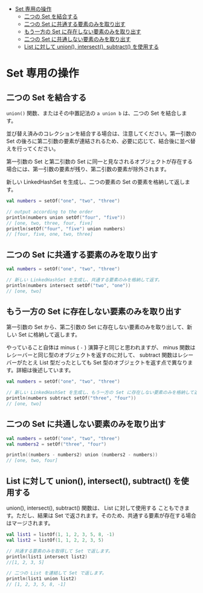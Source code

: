 - [Set 専用の操作](#set-専用の操作)
  - [二つの Set を結合する](#二つの-set-を結合する)
  - [二つの Set に共通する要素のみを取り出す](#二つの-set-に共通する要素のみを取り出す)
  - [もう一方の Set に存在しない要素のみを取り出す](#もう一方の-set-に存在しない要素のみを取り出す)
  - [二つの Set に共通しない要素のみを取り出す](#二つの-set-に共通しない要素のみを取り出す)
  - [List に対して union(), intersect(), subtract() を使用する](#list-に対して-union-intersect-subtract-を使用する)


# Set 専用の操作

## 二つの Set を結合する

`union()` 関数、またはその中置記法の `a union b` は、二つの Set を結合します。

並び替え済みのコレクションを結合する場合は、注意してください。第一引数の Set の後ろに第二引数の要素が連結されるため、必要に応じて、結合後に並べ替えを行ってください。

第一引数の Set と第二引数の Set に同一と見なされるオブジェクトが存在する場合には、第一引数の要素が残り、第二引数の要素が除外されます。

新しい LinkedHashSet を生成し、二つの要素の Set の要素を格納して返します。

```kotlin
val numbers = setOf("one", "two", "three")

// output according to the order
println(numbers union setOf("four", "five"))
// [one, two, three, four, five]
println(setOf("four", "five") union numbers)
// [four, five, one, two, three]
```


## 二つの Set に共通する要素のみを取り出す

```kotlin
val numbers = setOf("one", "two", "three")

// 新しい LinkedHashSet を生成し、共通する要素のみを格納して返す。
println(numbers intersect setOf("two", "one"))
// [one, two]
```


## もう一方の Set に存在しない要素のみを取り出す

第一引数の Set から、第二引数の Set に存在しない要素のみを取り出して、新しい Set に格納して返します。

やっていること自体は minus ( `-` ) 演算子と同じと思われますが、 minus 関数はレシーバーと同じ型のオブジェクトを返すのに対して、 subtract 関数はレシーバーがたとえ List 型だったとしても Set 型のオブジェクトを返す点で異なります。詳細は後述しています。

```kotlin
val numbers = setOf("one", "two", "three")

// 新しい LinkedHashSet を生成し、もう一方の Set に存在しない要素のみを格納して返す。
println(numbers subtract setOf("three", "four"))
// [one, two]
```


## 二つの Set に共通しない要素のみを取り出す

```kotlin
val numbers = setOf("one", "two", "three")
val numbers2 = setOf("three", "four")

println((numbers - numbers2) union (numbers2 - numbers))
// [one, two, four]
```


## List に対して union(), intersect(), subtract() を使用する

union(), intersect(), subtract() 関数は、 List に対して使用する
こともできます。ただし、結果は Set で返されます。そのため、共通する要素が存在する場合はマージされます。

```kotlin
val list1 = listOf(1, 1, 2, 3, 5, 8, -1)
val list2 = listOf(1, 1, 2, 2, 3, 5)

// 共通する要素のみを取得して Set で返します。
println(list1 intersect list2)
//[1, 2, 3, 5]

// 二つの List を連結して Set で返します。
println(list1 union list2)
// [1, 2, 3, 5, 8, -1]
```



